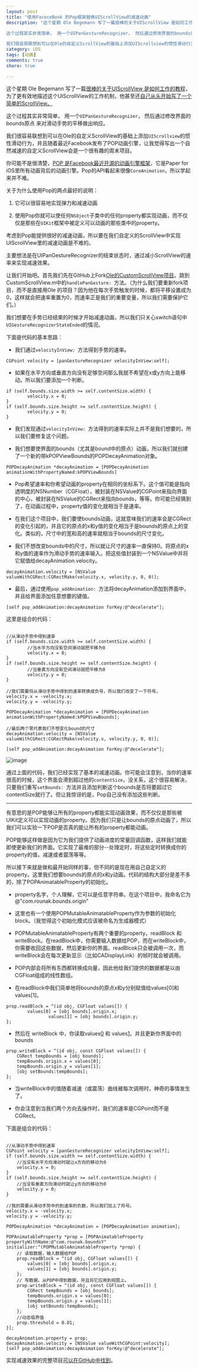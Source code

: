 ```yaml
---
layout: post  
title: "使用FaceceBook 的Pop框架替换UIScrollView的减速动画"
description: "这个星期 Ole Begemann 写了一篇很棒的关于UIScrollView 是如何工作的教程，为了更有效地描述这个UIScrollView的工作机制，他甚至还自己从头开始写了一个简单的ScrollView。

这个过程其实非常简单， 用一个UIPanGestureRecognizer， 然后通过修改界面的bounds原点 来对滑动手势的平移做出响应。

我们很容易联想到可以在Ole的自定义ScrollView的基础上添加UIScrollview的惯性滑动行为，并且随着最近Facebook发布了POP动画引擎，让我觉得写出一个自然减速的自定义ScrollView会是一个很有趣的周末项目。"  
category: iOS
tags: [动画]
comments: true 
share: true

---
```


这个星期 Ole Begemann 写了一篇[很棒的关于UIScrollView 是如何工作的教程](http://oleb.net/blog/2014/04/understanding-uiscrollview/)，为了更有效地描述这个UIScrollView的工作机制，他甚至还[自己从头开始写了一个简单的ScrollView。](https://github.com/ole/CustomScrollView)

这个过程其实非常简单， 用一个`UIPanGestureRecognizer`， 然后通过修改界面的bounds原点 来对滑动手势的平移做出响应。

我们很容易联想到可以在Ole的自定义ScrollView的基础上添加`UIScrollview`的惯性滑动行为，并且随着最近Facebook发布了POP动画引擎，让我觉得写出一个自然减速的自定义ScrollView会是一个很有趣的周末项目。

你可能不是很清楚，[POP 是Facebook最近开源的动画引擎框架](http://iosdevtips.co/post/84160910513/exploring-facebook-pop)，它是Paper for iOS里所有动画背后的动画引擎。Pop的API看起来很像`CoreAnimation`，所以学起来并不难。

关于为什么使用Pop的两点最好的说明：

1. 它可以很容易地实现弹力和减速动画

2. 使用Pop你就可以使任何`NSOject`子类中的任何property都实现动画，而不仅仅是那些在`UIKit`框架中被定义可以动画的那些类中的property。

考虑到Pop能提供很好的减速动画，所以要在我们自定义的ScrollView中实现UIScrollView里的减速动画是不难的。

主要想法是在UIPanGestureRecognizer的结束状态时，通过减小ScrollView的速率来实现减速效果。

让我们开始吧。首先我们先在GitHub上Fork[Ole的CustomScrollView项目](https://github.com/rounak/CustomScrollView)。跳到CustomScrollView.m中的`handlePanGesture: `方法。（为什么我们要重新fork项目，而不是直接用Ole 的项目？因为他在每次手势触发的时候，都将平移设置成为0，这样就会把速率重置为0，而速率正是我们的重要变量，所以我们需要保护它们。）

我们想要在手势已经结束的时候才开始减速动画，所以我们只关心switch语句中`UIGestureRecognizerStateEnded`的情况。

下面是代码的基本思路：

- 我们通过`velocityInView: `方法得到手势的速率。

```objc
CGPoint velocity = [panGestureRecognizer velocityInView:self];
```

- 如果在水平方向或垂直方向没有足够空间那么我就不希望在x或y方向上能移动。所以我们要添加一个判断。

```objc
if (self.bounds.size.width >= self.contentSize.width) {
	    velocity.x = 0;
}
if (self.bounds.size.height >= self.contentSize.height) {
	    velocity.y = 0;
}
```

- 我们发现通过`velocityInView: `方法得到的速率实际上并不是我们想要的，所以我们要修复这个问题。

- 我们想要使界面的bounds（尤其是bound中的原点）动画，所以我们就创建了一个新的带kPOPViewBounds的POPDecayAnimation对象。

```objc
POPDecayAnimation *decayAnimation = [POPDecayAnimation animationWithPropertyNamed:kPOPViewBounds]
```
 
- Pop希望速率和你希望动画的property在相同的坐标系下。这个值可能是指向透明度的NSNumber（CGFloat），被封装在NSValue的CGPoint来指向界面的中心，被封装在NSValue的CGRect来指向bounds，等等。你可能已经猜到了，在动画过程中，property值的变化就相当于是速率。

- 在我们这个项目中，我们要使bounds动画，这就意味我们的速率会是CGRect的变化引起的，并且它的原点的x和y值的变化相当于是bounds的原点上的变化。类似的，尺寸中的宽和高的速率就相当于bounds的尺寸变化。

- 我们不想改变bounds中的尺寸，所以就让尺寸的速率一直保持0。将原点的x和y值的速率作为滑动手势的速率输入。把这些值封装到一个NSValue中并将它赋值给decayAnimation.velocity。

```objc
decayAnimation.velocity = [NSValue valueWithCGRect:CGRectMake(velocity.x, velocity.y, 0, 0)];
```

- 最后，通过使用`pop_addAnimation: `方法将decayAnimation添加到界面中，并且给界面添加任意想要的键值。

```objc
[self pop_addAnimation:decayAnimation forKey:@"decelerate"];
```

这里是组合的代码：

```objc

//从滑动手势中得到速率
if (self.bounds.size.width >= self.contentSize.width) {
	    //当水平方向没有空间滑动就把平移为0
	    velocity.x = 0; 
}
if (self.bounds.size.height >= self.contentSize.height) {
	    //当垂直方向没有空间滑动就把平移为0
	    velocity.y = 0; 
}
 
//我们需要将从滑动手势中得到的速率转换成负号，所以我们改变了一下符号。
velocity.x = -velocity.x;
velocity.y = -velocity.y;
 
POPDecayAnimation *decayAnimation = [POPDecayAnimation animationWithPropertyNamed:kPOPViewBounds];
 
//最后两个零代表我们不想变化bound的尺寸
decayAnimation.velocity = [NSValue valueWithCGRect:CGRectMake(velocity.x, velocity.y, 0, 0)];
 
[self pop_addAnimation:decayAnimation forKey:@"decelerate"];
```

![image](http://media.tumblr.com/185a108dfa8a706c90985b18198bd39c/tumblr_inline_n4z4hwnQiv1qh9cw7.gif)

通过上面的代码，我们已经实现了基本的减速动画。你可能会注意到，当你的速率很高的时候，这个界面会滑到超过他的`contentSize`，没关系，这个很容易解决，只要我们重写`setBounds: `方法并且添加判断这个bounds是否将要超过它contentSize就行了。但让我惊讶的是，Pop自己没有添加这些判断。

-----

有意思的是POP能够让所有的property都能实现动画效果，而不仅仅是那些被UIKit定义可以实现动画的property。因为我们只是让bounds的原点动画了，所以我们可以实验一下POP是否真的能让所有的property都能动画。

POP能够这样做是因为它为我们提供了动画进度的常量回调函数，这样我们就能即使更新我们的界面。它实现了最难的部分--处理定时，将这些定时转换成你的property的值，减速或者震荡等等。

所以接下来就是做和最开始同样的事，但不同的是现在用自己自定义的property。这里我们想要bounds的原点的x和y动画。代码的结构大部分是差不多的，除了POPAnimatableProperty的初始化。

- property名字，个人理解，它可以是任意字符串。在这个项目中，我命名它为@"com.rounak.bounds.origin"

- 这里也有一个使用POPMutableAnimatableProperty作为参数的初始化block。（我觉得这个初始化模式应该被命名为生成器模式）

- POPMutableAnimatableProperty有两个重要的property，readBlock 和 writeBlock。在readBlock中，你需要输入数据给POP，而在writeBlock中，你需要收回这些数据，然后更新你的界面。readBlcok只会被调用一次，而writeBlock会在每次更新显示（比如CADisplayLink）的帧时就会被调用。

- POP内部会将所有东西都转换成向量，因此他给我们提供的数据都是以由CGFloat组成的线性数组。

- 在readBlock中我们简单地将bounds的原点x和y分别赋值给values[0]和values[1]。

```objc
prop.readBlock = ^(id obj, CGFloat values[]) {
	    values[0] = [obj bounds].origin.x;
			    values[1] = [obj bounds].origin.y;
};
```

- 然后在 writeBlock 中，你读取values[0](bounds.origin.x) 和 values[1](bounds.origin.y)，并且更新你界面中的bounds

```objc
prop.writeBlock = ^(id obj, const CGFloat values[]) {
    CGRect tempBounds = [obj bounds];
    tempBounds.origin.x = values[0];
    tempBounds.origin.y = values[1];
    [obj setBounds:tempBounds];
};
```

- 当writeBlock中的值随着减速（或震荡）曲线被每次调用时，神奇的事情发生了。

- 你会注意到当我们两个方向去操作时，我们的速率是CGPoint而不是CGRect。

下面是组合的代码：

```objc

//从滑动手势中得到速率
CGPoint velocity = [panGestureRecognizer velocityInView:self];
if (self.bounds.size.width >= self.contentSize.width) {
    //当没有水平方向滑动时就让x方向的移动为0
    velocity.x = 0;
}
if (self.bounds.size.height >= self.contentSize.height) {
    //当没有垂直方向滑动时就让y方向的移动为0
    velocity.y = 0;
}
 
//我的需要从滑动手势中的到速率的负数，所以我们加上了符号。
velocity.x = -velocity.x;
velocity.y = -velocity.y;
 
POPDecayAnimation *decayAnimation = [POPDecayAnimation animation];
 
POPAnimatableProperty *prop = [POPAnimatableProperty propertyWithName:@"com.rounak.boundsY" initializer:^(POPMutableAnimatableProperty *prop) {
    // 读取数据，输入数据给POP
    prop.readBlock = ^(id obj, CGFloat values[]) {
        values[0] = [obj bounds].origin.x;
        values[1] = [obj bounds].origin.y;
    };
    // 写数据，从POP中得到数据，并且将它应用到视图上。
    prop.writeBlock = ^(id obj, const CGFloat values[]) {
        CGRect tempBounds = [obj bounds];
        tempBounds.origin.x = values[0];
        tempBounds.origin.y = values[1];
        [obj setBounds:tempBounds];
    };
    //动态临界值
    prop.threshold = 0.01;
}];
 
decayAnimation.property = prop;
decayAnimation.velocity = [NSValue valueWithCGPoint:velocity];
[self pop_addAnimation:decayAnimation forKey:@"decelerate"];

```

实现减速效果的完整项目[可以在GitHub中找到](https://github.com/rounak/CustomScrollView/tree/custom-scroll-with-pop)。